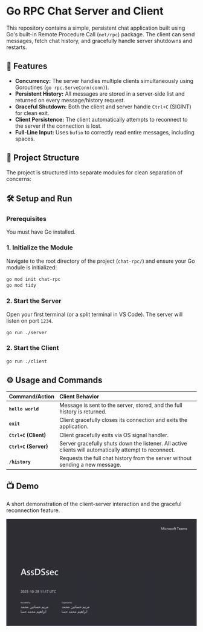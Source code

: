 # Go RPC Chat Server and Client

This repository contains a simple, persistent chat application built using Go's built-in Remote Procedure Call (`net/rpc`) package. The client can send messages, fetch chat history, and gracefully handle server shutdowns and restarts.

## 🚀 Features

* **Concurrency:** The server handles multiple clients simultaneously using Goroutines (`go rpc.ServeConn(conn)`).
* **Persistent History:** All messages are stored in a server-side list and returned on every message/history request.
* **Graceful Shutdown:** Both the client and server handle `Ctrl+C` (SIGINT) for clean exit.
* **Client Persistence:** The client automatically attempts to reconnect to the server if the connection is lost.
* **Full-Line Input:** Uses `bufio` to correctly read entire messages, including spaces.

## 📁 Project Structure

The project is structured into separate modules for clean separation of concerns:

## 🛠️ Setup and Run

### Prerequisites

You must have Go installed.

### 1. Initialize the Module

Navigate to the root directory of the project (`chat-rpc/`) and ensure your Go module is initialized:

```bash
go mod init chat-rpc
go mod tidy
```

### 2. Start the Server

Open your first terminal (or a split terminal in VS Code). The server will listen on port `1234`.

```bash
go run ./server
```

### 2. Start the Client

```bash
go run ./client
```

## ⚙️ Usage and Commands

| Command/Action | Client Behavior |
| :--- | :--- |
| **`hello world`** | Message is sent to the server, stored, and the full history is returned. |
| **`exit`** | Client gracefully closes its connection and exits the application. |
| **`Ctrl+C` (Client)** | Client gracefully exits via OS signal handler. |
| **`Ctrl+C` (Server)** | Server gracefully shuts down the listener. All active clients will automatically attempt to reconnect. |
| **`/history`** | Requests the full chat history from the server without sending a new message. |

## 📺 Demo

A short demonstration of the client-server interaction and the graceful reconnection feature.

![Demo of the Go RPC Chat Application](assets/chat_demo.gif)


